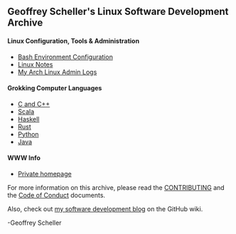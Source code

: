 ## Geoffrey Scheller's Linux Software Development Archive
#### Linux Configuration, Tools & Administration
  - [Bash Environment Configuration](linux/bashEnvConf/)
  - [Linux Notes](linux/notes/)
  - [My Arch Linux Admin Logs](linux/ArchLinuxAdminLogs/)
#### Grokking Computer Languages
  - [C and C++](grok/C_C++)
  - [Scala](grok/Scala/)
  - [Haskell](grok/Haskell/)
  - [Rust](grok/Rust/)
  - [Python](grok/Python)
  - [Java](grok/Java/)
#### WWW Info
  - [Private homepage](web/homepage/)

For more information on this archive, please read the
[CONTRIBUTING](CONTRIBUTING.md)
and the
[Code of Conduct](CODE_OF_CONDUCT.md)
documents.

Also, check out [my software development
blog](https://github.com/grscheller/scheller-linux-archive/wiki/GRScheller-Software-Development-Blog) on the GitHub wiki.

-Geoffrey Scheller
